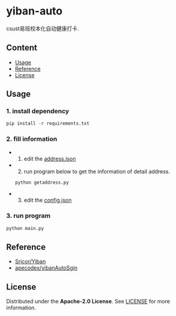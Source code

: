 # yiban-auto
csust易班校本化自动健康打卡.

## Content
- [Usage](#Usage)
- [Reference](#Reference)
- [License](#License)
## Usage
### 1. install dependency
```python
pip install -r requirements.txt
```
### 2. fill information
- 1. edit the [address.json](address.json)
- 2. run program below to get the information of detail address. 
    ```python
    python getaddress.py
    ```
- 3. edit the [config.json](config.json)
### 3. run program
```python
python main.py
```
## Reference
- [Sricor/Yiban](https://github.com/Sricor/Yiban)
- [apecodex/yibanAutoSgin](https://github.com/apecodex/yibanAutoSgin)

## License
Distributed under the **Apache-2.0 License**. See [LICENSE](LICENSE) for more information.